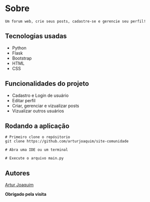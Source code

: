 # Sobre
    Um forum web, crie seus posts, cadastre-se e gerencie seu perfil!

## Tecnologias usadas

* Python
* Flask
* Bootstrap
* HTML
* CSS

## Funcionalidades do projeto

* Cadastro e Login de usuário
* Editar perfil
* Criar, gerenciar e vizualizar posts
* Vizualizar outros usuários

## Rodando a aplicação

```
# Primeiro clone o repósitorio
git clone https://github.com/arturjoaquim/site-comunidade

# Abra uma IDE ou um terminal

# Execute o arquivo main.py
```

## Autores

[Artur Joaquim](https://github.com/arturjoaquim)

**Obrigado pela visita**